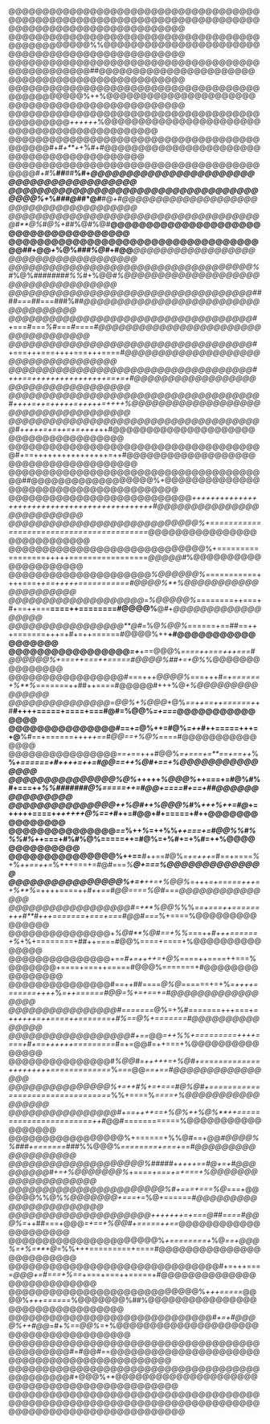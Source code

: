 @@@@@@@@@@@@@@@@@@@@@@@@@@@@@@@@@@@@@@@@@@@@@@@@@@@@@@@@@@@@@@@@@@@@@@@@@@@@@@@@@@@@@@@@@@@@@@@@@@@@
@@@@@@@@@@@@@@@@@@@@@@@@@@@@@@@@@@@@@@@@@@@@@@@@@%%@@@@@@@@@@@@@@@@@@@@@@@@@@@@@@@@@@@@@@@@@@@@@@@@@
@@@@@@@@@@@@@@@@@@@@@@@@@@@@@@@@@@@@@@@@@@@@@@@@@##@@@@@@@@@@@@@@@@@@@@@@@@@@@@@@@@@@@@@@@@@@@@@@@@@
@@@@@@@@@@@@@@@@@@@@@@@@@@@@@@@@@@@@@@@@@@@@@@@@%++%@@@@@@@@@@@@@@@@@@@@@@@@@@@@@@@@@@@@@@@@@@@@@@@@
@@@@@@@@@@@@@@@@@@@@@@@@@@@@@@@@@@@@@@@@@@@@@@*++++++*%@@@@@@@@@@@@@@@@@@@@@@@@@@@@@@@@@@@@@@@@@@@@@
@@@@@@@@@@@@@@@@@@@@@@@@@@@@@@@@@@@@@@@@@@@#+*#+**+*+%#+#@@@@@@@@@@@@@@@@@@@@@@@@@@@@@@@@@@@@@@@@@@@
@@@@@@@@@@@@@@@@@@@@@@@@@@@@@@@@@@@@@@@@@#+#%**##**##**%#+*@@@@@@@@@@@@@@@@@@@@@@@@@@@@@@@@@@@@@@@@@
@@@@@@@@@@@@@@@@@@@@@@@@@@@@@@@@@@@@@@@%+*%#*##@*##*@#**#@*+#@@@@@@@@@@@@@@@@@@@@@@@@@@@@@@@@@@@@@@@
@@@@@@@@@@@@@@@@@@@@@@@@@@@@@@@@@@@@@@#**@%*#*@%+##*%@*#*%@#**@@@@@@@@@@@@@@@@@@@@@@@@@@@@@@@@@@@@@@
@@@@@@@@@@@@@@@@@@@@@@@@@@@@@@@@@@@@@##+@@*+*%@%*###%@#*+#@@***@@@@@@@@@@@@@@@@@@@@@@@@@@@@@@@@@@@@@
@@@@@@@@@@@@@@@@@@@@@@@@@@@@@@@@@@@@%#*%@%*#*###*####%%*#+%@@*#%@@@@@@@@@@@@@@@@@@@@@@@@@@@@@@@@@@@@
@@@@@@@@@@@@@@@@@@@@@@@@@@@@@@@@@@@@##*#***#*===*##*===*#*##%#*#@@@@@@@@@@@@@@@@@@@@@@@@@@@@@@@@@@@@
@@@@@@@@@@@@@@@@@@@@@@@@@@@@@@@@@@@@#*+===*#*===*%#*===*#*====*#@@@@@@@@@@@@@@@@@@@@@@@@@@@@@@@@@@@@
@@@@@@@@@@@@@@@@@@@@@@@@@@@@@@@@@@@@#*+===+++===++++===+++====*#@@@@@@@@@@@@@@@@@@@@@@@@@@@@@@@@@@@@
@@@@@@@@@@@@@@@@@@@@@@@@@@@@@@@@@@@@#+++==++++++++++++++++==+=+#@@@@@@@@@@@@@@@@@@@@@@@@@@@@@@@@@@@@
@@@@@@@@@@@@@@@@@@@@@@@@@@@@@@@@@@@@@#++++=++=+++++=+++++=++++%@@@@@@@@@@@@@@@@@@@@@@@@@@@@@@@@@@@@@
@@@@@@@@@@@@@@@@@@@@@@@@@@@@@@@@@@@@@@#*+*++++=+=++=+=++++*++#@@@@@@@@@@@@@@@@@@@@@@@@@@@@@@@@@@@@@@
@@@@@@@@@@@@@@@@@@@@@@@@@@@@@@@@@@@@@@#+==++++++++++++++++=++#@@@@@@@@@@@@@@@@@@@@@@@@@@@@@@@@@@@@@@
@@@@@@@@@@@@@@@@@@@@@@@@@@@@@@@@@@@@@@@##@@@@@@@@@@@@@@@@@@%+@@@@@@@@@@@@@@@@@@@@@@@@@@@@@@@@@@@@@@@
@@@@@@@@@@@@@@@@@@@@@@@@@@@*+++++++++++++++++++++++++++++++++++++++++++++#@@@@@@@@@@@@@@@@@@@@@@@@@@
@@@@@@@@@@@@@@@@@@@@@@@@@@@@%+=========================================*@@@@@@@@@@@@@@@@@@@@@@@@@@@@
@@@@@@@@@@@@@@@@@@@@@@@@@@@@@%+=================+++++=================*@@@@@#*%@@@@@@@@@@@@@@@@@@@@@
@@@@@@@@@@@@@@@@@@@@@*%@@@@@@%*===========++++===+*+==+++++===========#@@@@%**%@@@@@@@@@@@@@@@@@@@@@
@@@@@@@@@@@@@@@@@@@@*=*%@@@@@%*========++===+#+==++===**====++========#@@@@%**@#+*@@@@@@@@@@@@@@@@@@
@@@@@@@@@@@@@@@@@**@#=*%@*%@@%*======+==##==+++=======+++=+#+=++======#@@@@%++**+#@@@@@@@@@@@@@@@@@@
@@@@@@@@@@@@@@@@@*=+***+==@@@%*====++===+++===#@@@@@@%+===++===++=====#@@@@%##+=+@%*%@@@@@@@@@@@@@@@
@@@@@@@@@@@@@@@@@#===+++*@@@@%*===+++#*=+======+%**%*=======++##++====#@@@@@#+++%@*+%@@@@@@@@@@@@@@@
@@@@@@@@@@@@@@@*=*@@%+%@@@*+@%*==++==++======+*+#**#++++=====+====+===#@#=%@@%*=+===*@@@@@@@@@@@@@@@
@@@@@@@@@@@@@@@#==+*=*@%++=#@%*=++*#++=====+++=+@**%#==+======+++*++==#@@==+%@%*====#@@@@@@@@@@@@@@@
@@@@@@@@@@@@@@@@*==+*==+++#@@%*=+===+=**==+==++*%**%*+======+#++++=++=#@@==++%@#+==+%@@@@@@@@@@@@@@@
@@@@@@@@@@@@@@@%@%*+++++*%@@@%*++===+=#@%#%#+===++*%%#######@%=====++=#@@+====#+==+##@@@@@@@@@@@@@@@
@@@@@@@@@@@@@@@++%@#++%@@@%*#%*+++%++=#@*+=+++++====+*++++++@%==+*#++=#@@+#+=====+#++@@@@@@@@@@@@@@@
@@@@@@@@@@@@@@@*==*%++*%*=++%%*++===+=#@@%%#%%%#%*++===+#%#%@%=====++=#@%=+%#+=+%#=++%@@@@@@@@@@@@@@
@@@@@@@@@@@@@@@%++==**#++==#@%*=+=+++=*#==+====*%*+%*++==++=*%+++===+=#@#===*%**@+===%@@@@@@@@@@@@@@
@@@@@@@@@@@@@@@@%+=+**++=+%@@%*=+++*=+=====+++=+%**%*=++++====++*#++==#@@====%@#*===*@@@@@@@@@@@@@@@
@@@@@@@@@@@@@@@@@@#=+**%@@%*%%*==+===++======+++#**#+++=======+===+===#@@#===*%+====%@@@@@@@@@@@@@@@
@@@@@@@@@@@@@@@+*%@#**%@#==+%%*===++*#+++======+%*+%+========+##++====#@@%====+====+%@@@@@@@@@@@@@@@
@@@@@@@@@@@@@@@+==*#+=++++=+@%*====++====++===%@@@@@@@+====+===++=====#@@@%=======+#@@@@@@@@@@@@@@@@
@@@@@@@@@@@@@@@#==++##====*@%@*======+=+%*=++++=======++++*%*=++======#@@=%+=+==+=#@@@@@@@@@@@@@@@@@
@@@@@@@@@@@@@@@@#=======*@%=+%#=======+++===+*=++++++=++====++=======+#%==@%+=======#@@@@@@@@@@@@@@@
@@@@@@@@@@@@@@@@@@#+==*@@*=++%%+=========++++====+#+==++++++=========*#=+=@@#=++===+%@@@@@@@@@@@@@@@
@@@@@@@@@@@@@@@#*%@@#=+++++=+%@#+=============+++++++++=============*%*===*@@*==+==#@@@@@@@@@@@@@@@@
@@@@@@@@@@@@@@@%+=++#%+=+===#@%@#+=================================*%%+====%*====+%@@@@@@@@@@@@@@@@@
@@@@@@@@@@@@@@@@#+==++++==+%@%++%@%**++=======================++*#@@#============%@@@@@@@@@@@@@@@@@@
@@@@@@@@@@@@@@@@@%+======+%%@#==+@@*#@@@@%%###+=======*###%%@@@%*========+===+==#@@@@@@@@@@@@@@@@@@@
@@@@@@@@@@@@@@@@@@@@%#####+++++==#@+=+#@@@@@@@@@#+=+%@@@@@@@%*+====+*===+=+===+%@@@@@@@@@@@@@@@@@@@@
@@@@@@@@@@@@@@@@@@@@@@@%#+===+===%@*===+@@@@@@%%@%*%@@@@@@@+===+=*%@+======*#@@@@@@@@@@@@@@@@@@@@@@@
@@@@@@@@@@@@@@@@@@@@@+++++++=+===@##====#@@@%=*++##===+@@@*=+==+%@@#+=====++==*@@@@@@@@@@@@@@@@@@@@@
@@@@@@@@@@@@@@@@@@@@@@%*+========+*%@*==+@@@%=+%=**+@*=%%+++=========+====#@@@@@@@@@@@@@@@@@@@@@@@@@
@@@@@@@@@@@@@@@@@@@@@@@@@@@@@@@#+=+++====*@@@+=#===+%==*+===+===++=====+#@@@@@@@@@@@@@@@@@@@@@@@@@@@
@@@@@@@@@@@@@@@@@@@@@@@@@@@@%*+++=====*@@@@%*+++======*%@@@@@@@%##%@@@@@@@@@@@@@@@@@@@@@@@@@@@@@@@@@
@@@@@@@@@@@@@@@@@@@@@@@@@@@@@@#*+=+#@@@@%++#@@*=#+*%==@@%*=+%@@@@@@@@@@@@@@@@@@@@@@@@@@@@@@@@@@@@@@@
@@@@@@@@@@@@@@@@@@@@@@@@@@@@@@@@@@@@@@@@@@@@@@#=#@@#==@@@@@@@@@@@@@@@@@@@@@@@@@@@@@@@@@@@@@@@@@@@@@@
@@@@@@@@@@@@@@@@@@@@@@@@@@@@@@@@@@@@@@@@@@@@@@#+@@@%+*@@@@@@@@@@@@@@@@@@@@@@@@@@@@@@@@@@@@@@@@@@@@@@
@@@@@@@@@@@@@@@@@@@@@@@@@@@@@@@@@@@@@@@@@@@@@@@@@@@@@@@@@@@@@@@@@@@@@@@@@@@@@@@@@@@@@@@@@@@@@@@@@@@@


<!--
**caiosoaresf/caiosoaresf** is a ✨ _special_ ✨ repository because its `README.md` (this file) appears on your GitHub profile.

Here are some ideas to get you started:

- 🔭 I’m currently working on ...
- 🌱 I’m currently learning ...
- 👯 I’m looking to collaborate on ...
- 🤔 I’m looking for help with ...
- 💬 Ask me about ...
- 📫 How to reach me: ...
- 😄 Pronouns: ...
- ⚡ Fun fact: ...
-->
